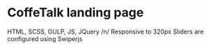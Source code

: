 # CoffeTalk landing page
 
HTML, SCSS, GULP, JS, JQuery /n/
Responsive to 320px
Sliders are configured using Swiperjs
